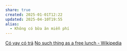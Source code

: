 ```yaml
---
share: true
created: 2025-01-01T12:22
updated: 2025-04-10T19:55
alias:
  - Không có bữa ăn miễn phí
---
```

[Có vay có trả](./N%E1%BB%A3/C%C3%B3%20vay%20c%C3%B3%20tr%E1%BA%A3.md)
[No such thing as a free lunch - Wikipedia](https://en.wikipedia.org/wiki/No_such_thing_as_a_free_lunch)